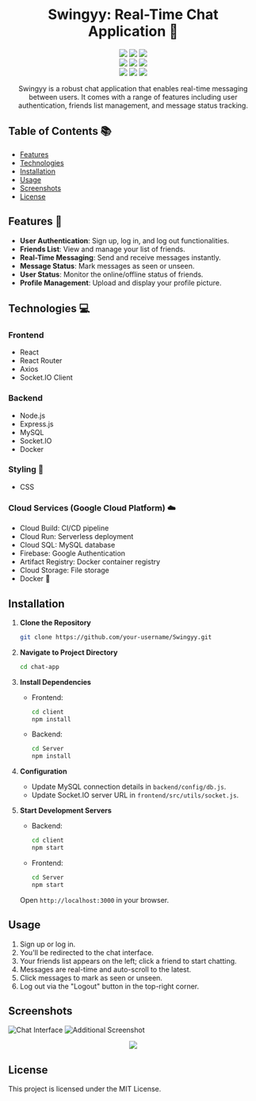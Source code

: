 <h1 align="center">Swingyy: Real-Time Chat Application 🚀</h1>
<div align="center">
  <img src="https://img.shields.io/github/repo-size/metafy-social/eth-unwrapped?style=for-the-badge" />
  <img src="https://img.shields.io/github/issues/metafy-social/eth-unwrapped?style=for-the-badge" />
  <img src="https://img.shields.io/github/issues-closed-raw/metafy-social/eth-unwrapped?style=for-the-badge" />
  <br>
  <img src="https://img.shields.io/github/forks/metafy-social/eth-unwrapped?style=for-the-badge" />
  <img src="https://img.shields.io/github/issues-pr/metafy-social/eth-unwrapped?style=for-the-badge" />
  <img src="https://img.shields.io/github/issues-pr-closed-raw/metafy-social/eth-unwrapped?style=for-the-badge" />
  <br>
  <img src="https://img.shields.io/github/stars/metafy-social/eth-unwrapped?style=for-the-badge" />
  <img src="https://img.shields.io/github/last-commit/metafy-social/eth-unwrapped?style=for-the-badge" />
  <img src="https://img.shields.io/github/commit-activity/y/metafy-social/eth-unwrapped?style=for-the-badge" />
  <br>
</div>
<div align="center">
  <p>Swingyy is a robust chat application that enables real-time messaging between users. It comes with a range of features including user authentication, friends list management, and message status tracking.</p>
</div>


## Table of Contents 📚

- [Features](#features)
- [Technologies](#technologies)
- [Installation](#installation)
- [Usage](#usage)
- [Screenshots](#screenshots)
- [License](#license)

## Features 🌟

- **User Authentication**: Sign up, log in, and log out functionalities.
- **Friends List**: View and manage your list of friends.
- **Real-Time Messaging**: Send and receive messages instantly.
- **Message Status**: Mark messages as seen or unseen.
- **User Status**: Monitor the online/offline status of friends.
- **Profile Management**: Upload and display your profile picture.

## Technologies 💻

### Frontend

- React
- React Router
- Axios
- Socket.IO Client

### Backend

- Node.js
- Express.js
- MySQL
- Socket.IO
- Docker

### Styling 🎨

- CSS

### Cloud Services (Google Cloud Platform) ☁️

- Cloud Build: CI/CD pipeline
- Cloud Run: Serverless deployment
- Cloud SQL: MySQL database
- Firebase: Google Authentication
- Artifact Registry: Docker container registry
- Cloud Storage: File storage
- Docker 🐳

## Installation

1. **Clone the Repository**

   ```bash
   git clone https://github.com/your-username/Swingyy.git
   ```

2. **Navigate to Project Directory**

   ```bash
   cd chat-app
   ```

3. **Install Dependencies**

   - Frontend:
     ```bash
     cd client
     npm install
     ```
   - Backend:
     ```bash
     cd Server
     npm install
     ```


4. **Configuration**

   - Update MySQL connection details in `backend/config/db.js`.
   - Update Socket.IO server URL in `frontend/src/utils/socket.js`.

5. **Start Development Servers**

   - Backend:
     ```bash
     cd client
     npm start
     ```
   - Frontend:
     ```bash
     cd Server
     npm start
     ```

   Open `http://localhost:3000` in your browser.

## Usage

1. Sign up or log in.
2. You'll be redirected to the chat interface.
3. Your friends list appears on the left; click a friend to start chatting.
4. Messages are real-time and auto-scroll to the latest.
5. Click messages to mark as seen or unseen.
6. Log out via the "Logout" button in the top-right corner.

## Screenshots

![Chat Interface](https://github.com/ankitrout2903/Swingyy2/assets/88599131/164577c8-77f5-4d13-88cb-078da8907e5b.png)
![Additional Screenshot](https://github.com/ankitrout2903/Swingyy/assets/88599131/1031d934-5db1-416e-bec3-d62c6d8ce476.png)


<div align="center">
  <a href="https://github.com/ankitrout2903/Swingyy/graphs/contributors">
    <img src="https://contrib.rocks/image?repo=ankitrout2903/Swingyy" />
  </a>
</div>

## License

This project is licensed under the MIT License.
